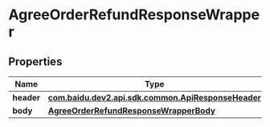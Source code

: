 

# AgreeOrderRefundResponseWrapper


## Properties

Name | Type | Description | Notes
------------ | ------------- | ------------- | -------------
**header** | [**com.baidu.dev2.api.sdk.common.ApiResponseHeader**](com.baidu.dev2.api.sdk.common.ApiResponseHeader.md) |  |  [optional]
**body** | [**AgreeOrderRefundResponseWrapperBody**](AgreeOrderRefundResponseWrapperBody.md) |  |  [optional]



